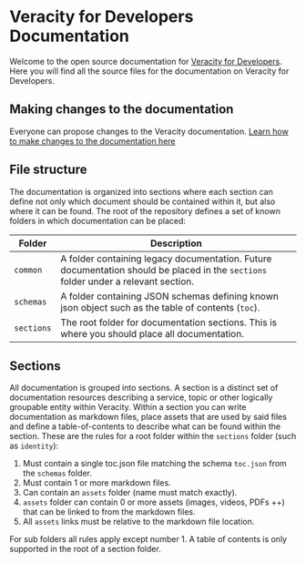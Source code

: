 # Veracity for Developers Documentation
Welcome to the open source documentation for [Veracity for Developers](https://developer.veracity.com/docs). Here you will find all the source files for the documentation on Veracity for Developers.

## Making changes to the documentation
Everyone can propose changes to the Veracity documentation. [Learn how to make changes to the documentation here](./CONTRIBUTE.md)

## File structure
The documentation is organized into sections where each section can define not only which document should be contained within it, but also where it can be found. The root of the repository defines a set of known folders in which documentation can be placed:

Folder|Description
-|-
`common`|A folder containing legacy documentation. Future documentation should be placed in the `sections` folder under a relevant section.
`schemas`|A folder containing JSON schemas defining known json object such as the table of contents (`toc`).
`sections`|The root folder for documentation sections. This is where you should place all documentation.

## Sections
All documentation is grouped into sections. A section is a distinct set of documentation resources describing a service, topic or other logically groupable entity within Veracity. Within a section you can write documentation as markdown files, place assets that are used by said files and define a table-of-contents to describe what can be found within the section. These are the rules for a root folder within the `sections` folder (such as `identity`):

1. Must contain a single toc.json file matching the schema `toc.json` from the `schemas` folder.
2. Must contain 1 or more markdown files.
3. Can contain an `assets` folder (name must match exactly).
4. `assets` folder can contain 0 or more assets (images, videos, PDFs ++) that can be linked to from the markdown files.
5. All `assets` links must be relative to the markdown file location.

For sub folders all rules apply except number 1. A table of contents is only supported in the root of a section folder.
